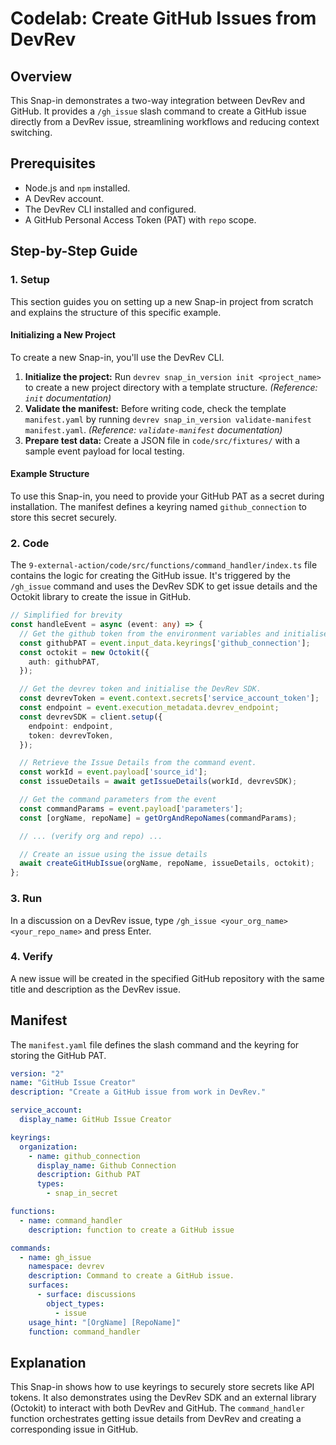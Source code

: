 # Codelab: Create GitHub Issues from DevRev

## Overview
This Snap-in demonstrates a two-way integration between DevRev and GitHub. It provides a `/gh_issue` slash command to create a GitHub issue directly from a DevRev issue, streamlining workflows and reducing context switching.

## Prerequisites
- Node.js and `npm` installed.
- A DevRev account.
- The DevRev CLI installed and configured.
- A GitHub Personal Access Token (PAT) with `repo` scope.

## Step-by-Step Guide

### 1. Setup
This section guides you on setting up a new Snap-in project from scratch and explains the structure of this specific example.

#### Initializing a New Project
To create a new Snap-in, you'll use the DevRev CLI.

1.  **Initialize the project:** Run `devrev snap_in_version init <project_name>` to create a new project directory with a template structure. *(Reference: `init` documentation)*
2.  **Validate the manifest:** Before writing code, check the template `manifest.yaml` by running `devrev snap_in_version validate-manifest manifest.yaml`. *(Reference: `validate-manifest` documentation)*
3.  **Prepare test data:** Create a JSON file in `code/src/fixtures/` with a sample event payload for local testing.

#### Example Structure
To use this Snap-in, you need to provide your GitHub PAT as a secret during installation. The manifest defines a keyring named `github_connection` to store this secret securely.

### 2. Code
The `9-external-action/code/src/functions/command_handler/index.ts` file contains the logic for creating the GitHub issue. It's triggered by the `/gh_issue` command and uses the DevRev SDK to get issue details and the Octokit library to create the issue in GitHub.

```typescript
// Simplified for brevity
const handleEvent = async (event: any) => {
  // Get the github token from the environment variables and initialise the Octokit client.
  const githubPAT = event.input_data.keyrings['github_connection'];
  const octokit = new Octokit({
    auth: githubPAT,
  });

  // Get the devrev token and initialise the DevRev SDK.
  const devrevToken = event.context.secrets['service_account_token'];
  const endpoint = event.execution_metadata.devrev_endpoint;
  const devrevSDK = client.setup({
    endpoint: endpoint,
    token: devrevToken,
  });

  // Retrieve the Issue Details from the command event.
  const workId = event.payload['source_id'];
  const issueDetails = await getIssueDetails(workId, devrevSDK);

  // Get the command parameters from the event
  const commandParams = event.payload['parameters'];
  const [orgName, repoName] = getOrgAndRepoNames(commandParams);

  // ... (verify org and repo) ...

  // Create an issue using the issue details
  await createGitHubIssue(orgName, repoName, issueDetails, octokit);
};
```

### 3. Run
In a discussion on a DevRev issue, type `/gh_issue <your_org_name> <your_repo_name>` and press Enter.

### 4. Verify
A new issue will be created in the specified GitHub repository with the same title and description as the DevRev issue.

## Manifest
The `manifest.yaml` file defines the slash command and the keyring for storing the GitHub PAT.

```yaml
version: "2"
name: "GitHub Issue Creator"
description: "Create a GitHub issue from work in DevRev."

service_account:
  display_name: GitHub Issue Creator

keyrings:
  organization:
    - name: github_connection
      display_name: Github Connection
      description: Github PAT
      types:
        - snap_in_secret

functions:
  - name: command_handler
    description: function to create a GitHub issue

commands:
  - name: gh_issue
    namespace: devrev
    description: Command to create a GitHub issue.
    surfaces:
      - surface: discussions
        object_types:
          - issue
    usage_hint: "[OrgName] [RepoName]"
    function: command_handler
```

## Explanation
This Snap-in shows how to use keyrings to securely store secrets like API tokens. It also demonstrates using the DevRev SDK and an external library (Octokit) to interact with both DevRev and GitHub. The `command_handler` function orchestrates getting issue details from DevRev and creating a corresponding issue in GitHub.
